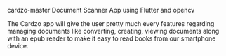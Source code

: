cardzo-master
Document Scanner App using Flutter and opencv

The Cardzo app will give the user pretty much every features regarding managing documents like converting, creating, viewing documents along with an epub reader to make it easy to read books from our smartphone device.


